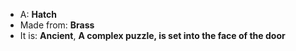 * A: **Hatch**
* Made from: **Brass**
* It is: **Ancient**, **A complex puzzle, is set into the face of the door**
